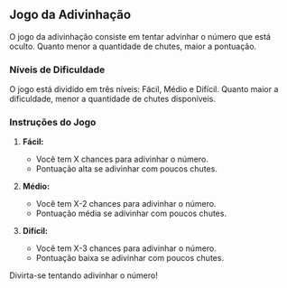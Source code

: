 ## Jogo da Adivinhação

O jogo da adivinhação consiste em tentar advinhar o número que está oculto. Quanto menor a quantidade de chutes, maior a pontuação.

### Níveis de Dificuldade

O jogo está dividido em três níveis: Fácil, Médio e Difícil. Quanto maior a dificuldade, menor a quantidade de chutes disponíveis.

### Instruções do Jogo

1. **Fácil:**
   - Você tem X chances para adivinhar o número.
   - Pontuação alta se adivinhar com poucos chutes.

2. **Médio:**
   - Você tem X-2 chances para adivinhar o número.
   - Pontuação média se adivinhar com poucos chutes.

3. **Difícil:**
   - Você tem X-3 chances para adivinhar o número.
   - Pontuação baixa se adivinhar com poucos chutes.

Divirta-se tentando adivinhar o número!
